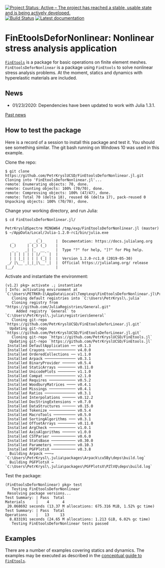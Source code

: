 [![Project Status: Active – The project has reached a stable, usable state and is being actively developed.](http://www.repostatus.org/badges/latest/active.svg)](http://www.repostatus.org/#active)
[![Build Status](https://travis-ci.com/PetrKryslUCSD/FinEtoolsDeforNonlinear.jl.svg?branch=master)](https://travis-ci.com/PetrKryslUCSD/FinEtoolsDeforNonlinear.jl)
[![Latest documentation](https://img.shields.io/badge/docs-latest-blue.svg)](https://petrkryslucsd.github.io/FinEtoolsDeforNonlinear.jl/dev)

# FinEtoolsDeforNonlinear: Nonlinear stress analysis application

[`FinEtools`](https://github.com/PetrKryslUCSD/FinEtools.jl.git) is a package
for basic operations on finite element meshes. `FinEtoolsDeforNonlinear` is a
package using `FinEtools` to solve nonlinear stress analysis problems. At the
moment,  statics and dynamics with hyperelastic materials are included.

## News

- 01/23/2020: Dependencies have been updated to work with Julia 1.3.1.


[Past news](oldnews.md)

## How to test the package

Here is a record of a session to install this package and test it. You should
see something similar. The git bash running on Windows 10 was used in this
example.

Clone the repo:
```
$ git clone https://github.com/PetrKryslUCSD/FinEtoolsDeforNonlinear.jl.git
Cloning into 'FinEtoolsDeforNonlinear.jl'...
remote: Enumerating objects: 70, done.
remote: Counting objects: 100% (70/70), done.
remote: Compressing objects: 100% (47/47), done.
remote: Total 70 (delta 18), reused 66 (delta 17), pack-reused 0
Unpacking objects: 100% (70/70), done.
```
Change your working directory, and run Julia:
```
$ cd FinEtoolsDeforNonlinear.jl/

PetrKrysl@Spectre MINGW64 /tmp/exp/FinEtoolsDeforNonlinear.jl (master)
$ ~/AppData/Local/Julia-1.2.0-rc1/bin/julia.exe
               _
   _       _ _(_)_     |  Documentation: https://docs.julialang.org
  (_)     | (_) (_)    |
   _ _   _| |_  __ _   |  Type "?" for help, "]?" for Pkg help.
  | | | | | | |/ _` |  |
  | | |_| | | | (_| |  |  Version 1.2.0-rc1.0 (2019-05-30)
 _/ |\__'_|_|_|\__'_|  |  Official https://julialang.org/ release
|__/                   |
```
Activate and instantiate the environment:
```
(v1.2) pkg> activate .; instantiate
[ Info: activating environment at `C:\Users\PETRKR~1\AppData\Local\Temp\exp\FinEtoolsDeforNonlinear.jl\Project.toml`.
   Cloning default registries into `C:\Users\PetrKrysl\.julia`
   Cloning registry from "https://github.com/JuliaRegistries/General.git"
     Added registry `General` to `C:\Users\PetrKrysl\.julia\registries\General`
   Cloning git-repo `https://github.com/PetrKryslUCSD/FinEtoolsDeforLinear.jl.git`
  Updating git-repo `https://github.com/PetrKryslUCSD/FinEtoolsDeforLinear.jl.git`
   Cloning git-repo `https://github.com/PetrKryslUCSD/FinEtools.jl`
  Updating git-repo `https://github.com/PetrKryslUCSD/FinEtools.jl`
 Installed DefaultApplication ── v0.1.3
 Installed Crayons ───────────── v4.0.0
 Installed OrderedCollections ── v1.1.0
 Installed Arpack ────────────── v0.3.1
 Installed BinaryProvider ────── v0.5.4
 Installed StaticArrays ──────── v0.11.0
 Installed UnicodePlots ──────── v1.1.0
 Installed Compat ────────────── v2.1.0
 Installed Requires ──────────── v0.5.2
 Installed WoodburyMatrices ──── v0.4.1
 Installed Missings ──────────── v0.4.1
 Installed Ratios ────────────── v0.3.1
 Installed Interpolations ────── v0.12.2
 Installed DocStringExtensions ─ v0.7.0
 Installed DataStructures ────── v0.15.0
 Installed Tokenize ──────────── v0.5.4
 Installed MacroTools ────────── v0.5.0
 Installed SortingAlgorithms ─── v0.3.1
 Installed OffsetArrays ──────── v0.11.0
 Installed ArgCheck ──────────── v1.0.1
 Installed AxisAlgorithms ────── v1.0.0
 Installed CSTParser ─────────── v0.6.0
 Installed StatsBase ─────────── v0.30.0
 Installed Parameters ────────── v0.10.3
 Installed PGFPlotsX ─────────── v0.3.8
  Building Arpack ───→ `C:\Users\PetrKrysl\.julia\packages\Arpack\cu5By\deps\build.log`
  Building PGFPlotsX → `C:\Users\PetrKrysl\.julia\packages\PGFPlotsX\PZlVQ\deps\build.log`
```
Test the package:
```
(FinEtoolsDeforNonlinear) pkg> test
   Testing FinEtoolsDeforNonlinear
 Resolving package versions...
Test Summary: | Pass  Total
Materials     |    4      4
 20.068692 seconds (13.37 M allocations: 675.316 MiB, 1.52% gc time)
Test Summary: | Pass  Total
Operations    |   13     13
  8.833191 seconds (24.65 M allocations: 1.213 GiB, 6.02% gc time)
   Testing FinEtoolsDeforNonlinear tests passed
```

## Examples


There are a number of examples covering statics and dynamics. The examples may
be executed as described in the  [conceptual guide to
`FinEtools`](https://petrkryslucsd.github.io/FinEtools.jl/latest).
